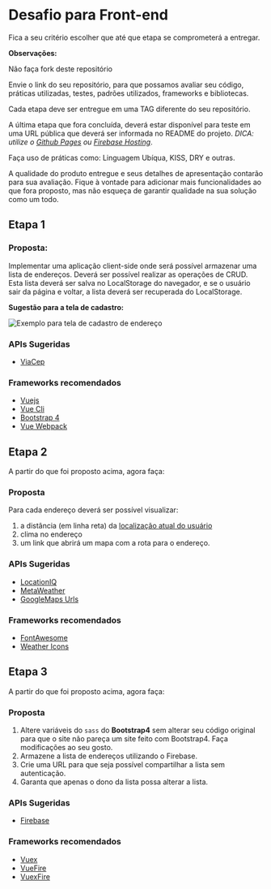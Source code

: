# Desafio para Front-end

Fica a seu critério escolher que até que etapa se comprometerá a entregar.

**Observações:**

Não faça fork deste repositório

Envie o link do seu repositório, para que possamos avaliar seu código, práticas
utilizadas, testes, padrões utilizados, frameworks e bibliotecas.

Cada etapa deve ser entregue em uma TAG diferente do seu repositório.

A última etapa que fora concluída, deverá estar disponível para teste em
uma URL pública que deverá ser informada no README do projeto. 
*DICA: utilize o [Github Pages](https://help.github.com/articles/configuring-a-publishing-source-for-github-pages/)
ou [Firebase Hosting](https://firebase.google.com/docs/hosting)*.

Faça uso de práticas como: Linguagem Ubíqua, KISS, DRY e outras.

A qualidade do produto entregue e seus detalhes de apresentação contarão para
sua avaliação. Fique à vontade para adicionar mais funcionalidades ao que fora
proposto, mas não esqueça de garantir qualidade na sua solução como um todo.

## Etapa 1

### Proposta:

Implementar uma aplicação client-side onde será possível armazenar
uma lista de endereços. Deverá ser possível realizar as operações de CRUD.
Esta lista deverá ser salva no LocalStorage do navegador, e se o usuário sair
da página e voltar, a lista deverá ser recuperada do LocalStorage.

**Sugestão para a tela de cadastro:**

![Exemplo para tela de cadastro de endereço](https://raw.githubusercontent.com/estantevirtual/vagas/master/desafios/assets/exemplo_cadastro_endereco.gif)

### APIs Sugeridas

* [ViaCep](https://viacep.com.br)

### Frameworks recomendados

* [Vuejs](https://vuejs.org/)
* [Vue Cli](https://github.com/vuejs/vue-cli)
* [Bootstrap 4](https://getbootstrap.com)
* [Vue Webpack](https://github.com/vuejs-templates/webpack)



## Etapa 2

A partir do que foi proposto acima, agora faça:

### Proposta

Para cada endereço deverá ser possível visualizar:
1. a distância (em linha reta) da [localização atual do usuário](https://www.w3schools.com/html/html5_geolocation.asp)
2. clima no endereço
3. um link que abrirá um mapa com a rota para o endereço.

### APIs Sugeridas

* [LocationIQ](https://locationiq.org)
* [MetaWeather](https://www.metaweather.com)
* [GoogleMaps Urls](https://developers.google.com/maps/documentation/urls/guide)

### Frameworks recomendados

* [FontAwesome](https://fontawesome.com/)
* [Weather Icons](https://github.com/erikflowers/weather-icons)



## Etapa 3

A partir do que foi proposto acima, agora faça:

### Proposta

1. Altere variáveis do `sass` do **Bootstrap4** sem alterar seu código original
para que o site não pareça um site feito com Bootstrap4. Faça modificações ao seu
gosto.
2. Armazene a lista de endereços utilizando o Firebase.
3. Crie uma URL para que seja possível compartilhar a lista sem autenticação.
4. Garanta que apenas o dono da lista possa alterar a lista.

### APIs Sugeridas

* [Firebase](https://firebase.google.com/)

### Frameworks recomendados

* [Vuex](https://vuex.vuejs.org/en/)
* [VueFire](https://github.com/vuejs/vuefire)
* [VuexFire](https://github.com/posva/vuexfire)
